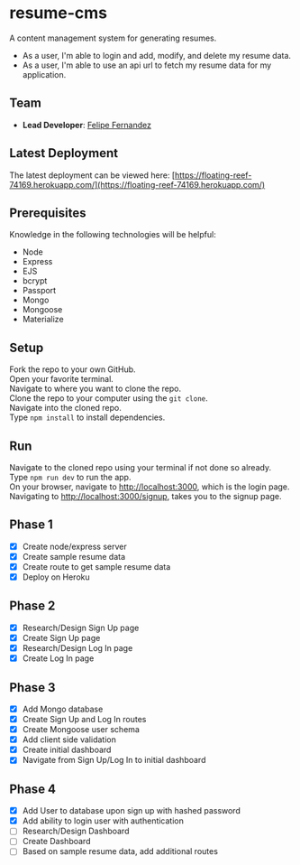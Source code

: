 # resume-cms
A content management system for generating resumes.
- As a user, I'm able to login and add, modify, and delete my resume data.
- As a user, I'm able to use an api url to fetch my resume data for my application.

## Team

- **Lead Developer**: [Felipe Fernandez](https://github.com/HeyItsFelipe)

## Latest Deployment
The latest deployment can be viewed here: [https://floating-reef-74169.herokuapp.com/](https://floating-reef-74169.herokuapp.com/)

## Prerequisites
Knowledge in the following technologies will be helpful:<br />
- Node
- Express
- EJS
- bcrypt
- Passport
- Mongo
- Mongoose
- Materialize

## Setup
Fork the repo to your own GitHub.<br />
Open your favorite terminal.<br />
Navigate to where you want to clone the repo.<br />
Clone the repo to your computer using the `git clone`.<br />
Navigate into the cloned repo.<br />
Type `npm install` to install dependencies.

## Run
Navigate to the cloned repo using your terminal if not done so already.<br />
Type `npm run dev` to run the app.<br />
On your browser, navigate to [http://localhost:3000](http://localhost:3000), which is the login page.<br />
Navigating to [http://localhost:3000/signup](http://localhost:3000/signup), takes you to the signup page.


## Phase 1
- [X] Create node/express server
- [X] Create sample resume data
- [X] Create route to get sample resume data
- [X] Deploy on Heroku

## Phase 2
- [X] Research/Design Sign Up page
- [X] Create Sign Up page 
- [X] Research/Design Log In page
- [X] Create Log In page

## Phase 3
- [X] Add Mongo database
- [X] Create Sign Up and Log In routes
- [X] Create Mongoose user schema
- [X] Add client side validation
- [X] Create initial dashboard
- [X] Navigate from Sign Up/Log In to initial dashboard

## Phase 4
- [X] Add User to database upon sign up with hashed password
- [X] Add ability to login user with authentication
- [ ] Research/Design Dashboard
- [ ] Create Dashboard
- [ ] Based on sample resume data, add additional routes